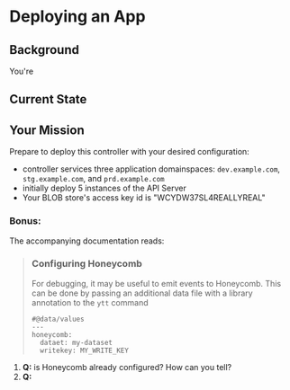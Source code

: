 # Deploying an App

## Background

You're 

## Current State


## Your Mission

Prepare to deploy this controller with your desired configuration:

- controller services three application domainspaces: `dev.example.com`, `stg.example.com`, and `prd.example.com`
- initially deploy 5 instances of the API Server
- Your BLOB store's access key id is "WCYDW37SL4REALLYREAL"

### Bonus: 

The accompanying documentation reads:

> ### Configuring Honeycomb
> 
> For debugging, it may be useful to emit events to Honeycomb. This can be done by
> passing an additional data file with a library annotation to the `ytt` command
> 
> ```
> #@data/values
> ---
> honeycomb:
>   dataet: my-dataset
>   writekey: MY_WRITE_KEY
> ```
> 

1. **Q:** is Honeycomb already configured? How can you tell?
2. **Q:** 
